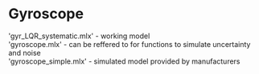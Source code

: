 # Gyroscope
'gyr_LQR_systematic.mlx' - working model\
'gyroscope.mlx' - can be reffered to for functions to simulate uncertainty and noise\
'gyroscope_simple.mlx' - simulated model provided by manufacturers
